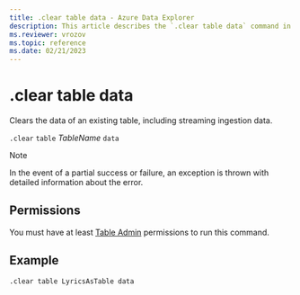 ```yaml
---
title: .clear table data - Azure Data Explorer
description: This article describes the `.clear table data` command in Azure Data Explorer.
ms.reviewer: vrozov
ms.topic: reference
ms.date: 02/21/2023
---
```

# .clear table data

Clears the data of an existing table, including streaming ingestion data.

`.clear` `table` *TableName* `data` 

> [!NOTE]
> In the event of a partial success or failure, an exception is thrown with detailed information about the error.

## Permissions

You must have at least [Table Admin](access-control/role-based-access-control.md) permissions to run this command.

## Example

```kusto
.clear table LyricsAsTable data 
```
